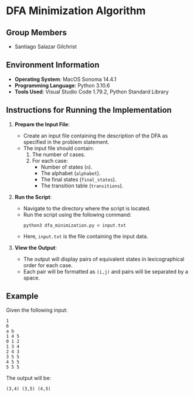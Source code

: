 
# DFA Minimization Algorithm

## Group Members
- Santiago Salazar Gilchrist

## Environment Information
- **Operating System**: MacOS Sonoma 14.4.1
- **Programming Language**: Python 3.10.6
- **Tools Used**: Visual Studio Code 1.79.2, Python Standard Library

## Instructions for Running the Implementation



1. **Prepare the Input File**:
   - Create an input file containing the description of the DFA as specified in the problem statement.
   - The input file should contain:
     1. The number of cases.
     2. For each case:
        - Number of states (`n`).
        - The alphabet (`alphabet`).
        - The final states (`final_states`).
        - The transition table (`transitions`).

4. **Run the Script**:
   - Navigate to the directory where the script is located.
   - Run the script using the following command:
     ```
     python3 dfa_minimization.py < input.txt
     ```
   - Here, `input.txt` is the file containing the input data.

5. **View the Output**:
   - The output will display pairs of equivalent states in lexicographical order for each case.
   - Each pair will be formatted as `(i,j)` and pairs will be separated by a space.

## Example

Given the following input:

```
1
6
a b
1 4 5
0 1 2
1 3 4
2 4 3
3 5 5
4 5 5
5 5 5
```

The output will be:

```
(3,4) (3,5) (4,5)
```

